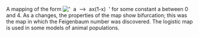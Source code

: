 A mapping of the form
!['  a  --\>  ax(1-x)  '](../dictionary/equation_images/2771.1..png) for
some constant a between 0 and 4. As a changes, the properties of the map
show bifurcation; this was the map in which the Feigenbaum number was
discovered. The logistic map is used in some models of animal
populations.
